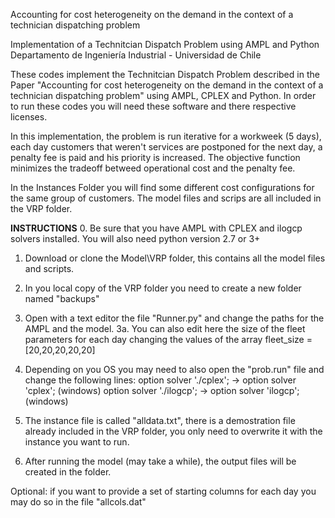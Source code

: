 Accounting for cost heterogeneity on the demand in the context of a technician dispatching problem


Implementation of a Technitcian Dispatch Problem using AMPL and Python
Departamento de Ingeniería Industrial - Universidad de Chile

These codes implement the Technitcian Dispatch Problem described in the Paper "Accounting for cost heterogeneity on the demand in the context of a technician dispatching problem" using AMPL, CPLEX and Python. In order to run these codes you will need these software and there respective licenses.

In this implementation, the problem is run iterative for a workweek (5 days), each day customers that weren't services are postponed for the next day, a penalty fee is paid and his priority is increased. The objective function minimizes the tradeoff betweed operational cost and the penalty fee. 

In the Instances Folder you will find some different cost configurations for the same group of customers. The model files and scrips are all included in the VRP folder.


**INSTRUCTIONS**
0. Be sure that you have AMPL with CPLEX and ilogcp solvers installed. You will also need python version 2.7 or 3+
1. Download or clone the Model\VRP folder, this contains all the model files and scripts.  
2. In you local copy of the VRP folder you need to create a new folder named "backups"
3. Open with a text editor the file "Runner.py" and change the paths for the AMPL and the model.
3a. You can also edit here the size of the fleet parameters for each day changing the values of the array 
   fleet_size = [20,20,20,20,20]

4. Depending on you OS you may need to also open the "prob.run" file and change the following lines:
   option solver './cplex'; -> option solver 'cplex'; (windows)
   option solver './ilogcp'; -> option solver 'ilogcp'; (windows)

5. The instance file is called "alldata.txt", there is a demostration file already included in the VRP folder, you only need to overwrite it with the instance you want to run.
6. After running the model (may take a while), the output files will be created in the folder.
  
 Optional: if you want to provide a set of starting columns for each day you may do so in the file "allcols.dat"
